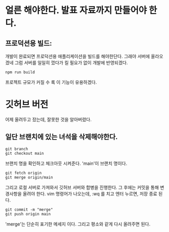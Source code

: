 


# 얼른 해야한다. 발표 자료까지 만들어야 한다.
## 프로덕션용 빌드:

개발이 완료되면 프로덕션용 애플리케이션을 빌드를 해야한단다.
그래야 서버에 올라오겠네 그럼 서버를 일일히 껐다가 킬 필요가 없이 개발에 반영되겠다.
```
npm run build
```
프로젝트 규모가 커질 수 록 이 기능이 유용하겠다.

# 깃허브 버전
어제 올려두고 잤는데, 잘못한 것을 알아버렸다.
## 일단 브랜치에 있는 녀석을 삭제해야한다.
```
git branch
git checkout main
```
브랜치 명을 확인하고 체크아웃 시켜준다. 'main'이 브랜치 명이다.

```
git fetch origin
git merge origin/main
```
그리고 로컬 서버로 가져와서 깃허브 서버와 합병을 진행한다. 그 후에는 커밋을 통해 변경사항을 올려야 한다.
vim 명령어가 나오는데, :wq 를 치고 엔터 누르면, 저장 종료 된다.

```
git commit -m "merge"
git push origin main
```

'merge'는 단순히 표기한 메세지 이다. 그리고 평소와 같게 다시 올려주면 된다.


## 


